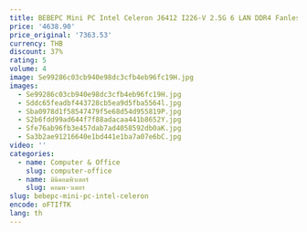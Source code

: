 ```yaml
---
title: BEBEPC Mini PC Intel Celeron J6412 I226-V 2.5G 6 LAN DDR4 Fanless Pfsense ไฟร์วอลล์ Router SIM Slot อุตสาหกรรม Computador USB3.2
price: '4638.90'
price_original: '7363.53'
currency: THB
discount: 37%
rating: 5
volume: 4
image: Se99286c03cb940e98dc3cfb4eb96fc19H.jpg
images:
  - Se99286c03cb940e98dc3cfb4eb96fc19H.jpg
  - Sddc65feadbf443728cb5ea9d5fba5564l.jpg
  - Sba0978d1f58547479f5e68d54d955819P.jpg
  - S2b6fdd99ad644f7f88adacaa441b8652Y.jpg
  - Sfe76ab96fb3e457dab7ad4058592db0aK.jpg
  - Sa3b2ae91216640e1bd441e1ba7a07e6bC.jpg
video: ''
categories:
  - name: Computer & Office
    slug: computer-office
  - name: มินิคอมพิวเตอร์
    slug: คอมพ-วเตอร
slug: bebepc-mini-pc-intel-celeron
encode: oFTIfTK
lang: th
---
```

  